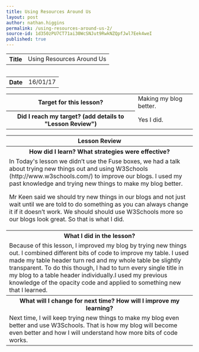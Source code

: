 ```yaml
---
title: Using Resources Around Us 
layout: post
author: nathan.higgins
permalink: /using-resources-around-us-2/
source-id: 1d350zPU7CT71ai30WcSNJut9RwkNZQpfJwl7Eek4weI
published: true
---
```

<table>
  <tr>
    <th>Title</th>
    <td>Using Resources Around Us</td>
  <tr>
<table>

<table>
  <tr>
    <th>Date</th>
    <td>16/01/17</td>
  </tr>
</table>


<table>
  <tr>
    <th>Target for this lesson?</th>
    <td>Making my blog better.</td>
  </tr>
  <tr>
    <th>Did I reach my target? 
(add details to "Lesson Review")</th>
    <td> Yes I did.
</td>
  </tr>
</table>


<table>
  <tr>
    <th>Lesson Review</th>
  </tr>
  <tr>
    <th>How did I learn? What strategies were effective? </th>
  </tr>
  <tr>
    <td>In Today's lesson we didn’t use the Fuse boxes, we had a talk about trying new things out and using W3Schools (http://www.w3schools.com/) to improve our blogs. I used my past knowledge and trying new things to make my blog better.

Mr Keen said we should try new things in our blogs and not just wait until we are told to do something as you can always change it if it doesn’t work. We should should use W3Schools more so our blogs look great. So that is what I did.</td>
  </tr>
  <tr>
    <th>What I did in the lesson?</th>
  </tr>
  <tr>
    <td>Because of this lesson, I improved my blog by trying new things out. I combined different bits of code to improve my table. I used made my table header turn red and my whole table be slightly transparent. To do this though, I had to turn every single title in my blog to a table header individually.I used my previous knowledge of the opacity code and applied to something new that I learned.</td>
  </tr>
  <tr>
    <th>What will I change for next time? How will I improve my learning?</th>
  </tr>
  <tr>
    <td>Next time, I will keep trying new things to make my blog even better and use W3Schools. That is how my blog will become even better and how I will understand how more bits of code works.</td>
  </tr>
</table>


